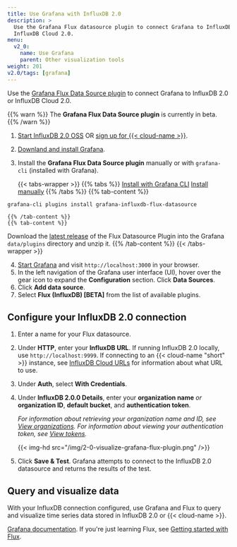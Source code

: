 ```yaml
---
title: Use Grafana with InfluxDB 2.0
description: >
  Use the Grafana Flux datasource plugin to connect Grafana to InfluxDB 2.0 or
  InfluxDB Cloud 2.0.
menu:
  v2_0:
    name: Use Grafana
    parent: Other visualization tools
weight: 201
v2.0/tags: [grafana]
---
```


Use the [Grafana Flux Data Source plugin](https://grafana.com/grafana/plugins/grafana-influxdb-flux-datasource)
to connect Grafana to InfluxDB 2.0 or InfluxDB Cloud 2.0.

{{% warn %}}
The **Grafana Flux Data Source plugin** is currently in beta.
{{% /warn %}}

1. [Start InfluxDB 2.0 OSS](/v2.0/get-started/) OR
   [sign up for {{< cloud-name >}}](/v2.0/cloud/get-started/).
2. [Downland and install Grafana](https://grafana.com/grafana/download).
3. Install the **Grafana Flux Data Source plugin** manually or with `grafana-cli` (installed
   with Grafana).

    {{< tabs-wrapper >}}
    {{% tabs %}}
[Install with Grafana CLI](#)
[Install manually](#)
    {{% /tabs %}}
    {{% tab-content %}}
```sh
grafana-cli plugins install grafana-influxdb-flux-datasource
```
    {{% /tab-content %}}
    {{% tab-content %}}
  Download the [latest release](https://github.com/grafana/influxdb-flux-datasource/releases)
  of the Flux Datasource Plugin into the Grafana `data/plugins` directory and unzip it.
    {{% /tab-content %}}
    {{< /tabs-wrapper >}}

4. [Start Grafana](https://grafana.com/docs/grafana/latest/installation/) and
   visit `http://localhost:3000` in your browser.
5. In the left navigation of the Grafana user interface (UI), hover over the gear
   icon to expand the **Configuration** section. Click **Data Sources**.
6. Click **Add data source**.
7. Select **Flux (InfluxDB) [BETA]** from the list of available plugins.

## Configure your InfluxDB 2.0 connection
1. Enter a name for your Flux datasource.
2. Under **HTTP**, enter your **InfluxDB URL**.
   If running InfluxDB 2.0 locally, use `http://localhost:9999`.
   If connecting to an {{< cloud-name "short" >}} instance, see [InfluxDB Cloud URLs](/v2.0/cloud/urls/)
   for information about what URL to use.
3. Under **Auth**, select **With Credentials**.
4. Under **InfluxDB 2.0.0 Details**, enter your **organization name** _or_ **organization ID**,
   **default bucket**, and **authentication token**.

    _For information about retrieving your organization name and ID, see
    [View organizations](/v2.0/organizations/view-orgs/).
    For information about viewing your authentication token, see
    [View tokens](/v2.0/security/tokens/view-tokens/)._

    {{< img-hd src="/img/2-0-visualize-grafana-flux-plugin.png" />}}

5. Click **Save & Test**. Grafana attempts to connect to the InfluxDB 2.0 datasource
   and returns the results of the test.

## Query and visualize data
With your InfluxDB connection configured, use Grafana and Flux to query and
visualize time series data stored in InfluxDB 2.0 or {{< cloud-name >}}.

[Grafana documentation](https://grafana.com/docs/grafana/latest/).
If you're just learning Flux, see [Getting started with Flux](/v2.0/query-data/get-started/).
